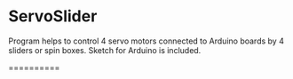 ServoSlider
===========

Program helps to control 4 servo motors connected to Arduino boards by 4 sliders or spin boxes. Sketch for Arduino is included.

==========
